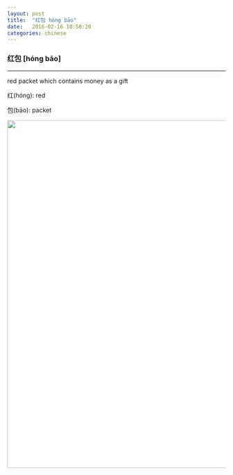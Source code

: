 ```yaml
---
layout: post
title:  "红包 hóng bāo"
date:   2016-02-16 10:50:20
categories: chinese
---
```

### 红包  [hóng bāo]
-----------

red packet which contains money as a gift

红(hóng): red

包(bāo): packet

<img width='800' src="/wombats-learning/images/hongbao.jpg"/>
